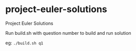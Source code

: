 # project-euler-solutions
Project Euler Solutions

Run build.sh with question number to build and run solution

eg: `./build.sh q1`